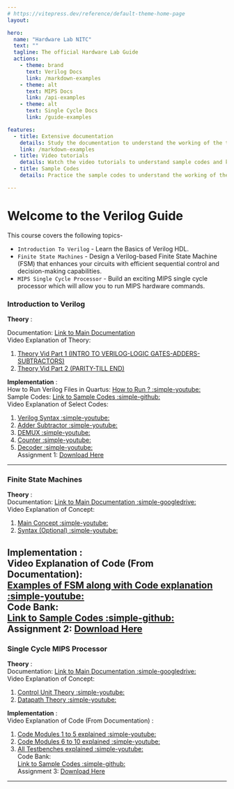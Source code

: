```yaml
---
# https://vitepress.dev/reference/default-theme-home-page
layout: 

hero:
  name: "Hardware Lab NITC"
  text: ""
  tagline: The official Hardware Lab Guide
  actions:
    - theme: brand
      text: Verilog Docs
      link: /markdown-examples
    - theme: alt
      text: MIPS Docs
      link: /api-examples
    - theme: alt
      text: Single Cycle Docs
      link: /guide-examples

features:
  - title: Extensive documentation
    details: Study the documentation to understand the working of the topics hardware lab 
    link: /markdown-examples
  - title: Video tutorials
    details: Watch the video tutorials to understand sample codes and key concepts
  - title: Sample Codes
    details: Practice the sample codes to understand the working of the topics

---
```




# Welcome to the Verilog Guide

<!-- For full documentation visit [mkdocs.org](https://www.mkdocs.org).     -->

This course covers the following topics-


* `Introduction To Verilog` - Learn the Basics of Verilog HDL.
* `Finite State Machines` - Design a Verilog-based Finite State Machine (FSM) that enhances your circuits with efficient sequential control and decision-making capabilities.
* `MIPS Single Cycle Processor` - Build an exciting MIPS single cycle processor which will allow you to run MIPS hardware commands.


### **Introduction to Verilog**
    
**Theory** :  

Documentation: [Link to Main Documentation](https://drive.google.com/file/d/176IFtCRplRBoryUfc8QjZd5QmLyPIgIB/view?usp=sharing )  
Video Explanation of Theory:  

 1. [Theory Vid Part 1 (INTRO TO VERILOG-LOGIC GATES-ADDERS-SUBTRACTORS) ](https://youtu.be/SnNwp8LP_2k)  
 2. [Theory Vid Part 2 (PARITY-TILL END) ](https://youtu.be/VU-qFRw2F_s)


**Implementation** :  
How to Run Verilog Files in Quartus: [How to Run ? :simple-youtube:]( https://youtu.be/cICPPWahs0k)  
Sample Codes: [Link to Sample Codes :simple-github:]( https://github.com/hwlabnitc/Intro-to-Verilog )  
Video Explanation of Select Codes:   
 1. [Verilog Syntax :simple-youtube: ](https://youtu.be/xPxiqmg8utg )    
 2. [Adder Subtractor :simple-youtube:](https://youtu.be/QKHHTn3Egt8 )    
 3. [DEMUX :simple-youtube:](https://youtu.be/cZN4N8gheUE)    
 4. [Counter :simple-youtube:](https://youtu.be/lO8pcw8oQx8 )   
 5. [Decoder :simple-youtube:](https://youtu.be/w--_pwD1ugM )      
Assignment 1: [Download Here](https://docs.google.com/document/d/1Za0d04-Jw7r5GCAWyEl_munDtFIyCaKS/edit?usp=sharing&ouid=113214929865087000394&rtpof=true&sd=true )  
---

### **Finite State Machines**
    
**Theory** :  
Documentation: [Link to Main Documentation :simple-googledrive:](https://drive.google.com/file/d/1C0rFu_g57PtyKbphHQgt7KHRsMYSbzzG/view?usp=sharing )  
Video Explanation of Concept:  
 1. [ Main Concept :simple-youtube:](https://youtu.be/9nHTW8BrM_w )  
 2. [ Syntax (Optional) :simple-youtube:](https://youtu.be/EqF6Gd7BQzk)


**Implementation** :  
Video Explanation of Code (From Documentation):  
 [ Examples of FSM along with Code explanation :simple-youtube:](https://youtu.be/zHOonX-TYoI)  
Code Bank:  
 [ Link to Sample Codes :simple-github:]( https://github.com/hwlab-csed/Finite-State-Machines)  
Assignment 2: [ Download Here ](https://docs.google.com/document/d/1avLaRaK21iEwoFccVg0-Q_Gl7DnGbY5e/edit?usp=sharing&ouid=113214929865087000394&rtpof=true&sd=true)
---


### **Single Cycle MIPS Processor** 

**Theory** :    
Documentation: [Link to Main Documentation :simple-googledrive:](https://drive.google.com/file/d/1x5eOJ65Z1vSEbxFrw4uP8ddLGH6Hp1R2/view?usp=sharing )    
Video Explanation of Concept:    
 1. [ Control Unit Theory :simple-youtube:]( https://youtu.be/_QdWPSIrtVo)    
 2. [ Datapath Theory :simple-youtube:](https://youtu.be/n8S_XsjyF9U)  


**Implementation** :  
Video Explanation of Code (From Documentation) :  
 1. [ Code Modules 1 to 5 explained :simple-youtube:](https://youtu.be/akrKa3O-7T8)  
 2. [ Code Modules 6 to 10 explained :simple-youtube:](https://youtu.be/Q51G2JWI5t0)  
 3. [ All Testbenches explained :simple-youtube:](https://youtu.be/_pPCv_fkO1w)  
Code Bank:  
 [ Link to Sample Codes :simple-github:]( https://github.com/hwlab-csed/Single-Cycle-Processor)  
Assignment 3:  [ Download Here ](https://drive.google.com/file/d/1SMjzJmn0EjlE59kXobJl59c5MZmNftOH/view?usp=sharing)
---
